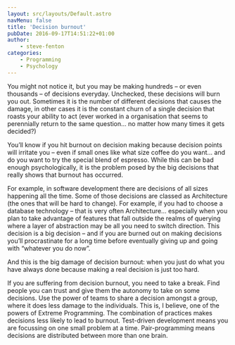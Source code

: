 ```yaml
---
layout: src/layouts/Default.astro
navMenu: false
title: 'Decision burnout'
pubDate: 2016-09-17T14:51:22+01:00
author:
    - steve-fenton
categories:
    - Programming
    - Psychology
---
```


You might not notice it, but you may be making hundreds – or even thousands – of decisions everyday. Unchecked, these decisions will burn you out. Sometimes it is the number of different decisions that causes the damage, in other cases it is the constant churn of a single decision that roasts your ability to act (ever worked in a organisation that seems to perennially return to the same question… no matter how many times it gets decided?)

You’ll know if you hit burnout on decision making because decision points will irritate you – even if small ones like what size coffee do you want… and do you want to try the special blend of espresso. While this can be bad enough psychologically, it is the problem posed by the big decisions that really shows that burnout has occurred.

For example, in software development there are decisions of all sizes happening all the time. Some of those decisions are classed as Architecture (the ones that will be hard to change). For example, if you had to choose a database technology – that is very often Architecture… especially when you plan to take advantage of features that fall outside the realms of querying where a layer of abstraction may be all you need to switch direction. This decision is a big decision – and if you are burned out on making decisions you’ll procrastinate for a long time before eventually giving up and going with “whatever you do now”.

And this is the big damage of decision burnout: when you just do what you have always done because making a real decision is just too hard.

If you are suffering from decision burnout, you need to take a break. Find people you can trust and give them the autonomy to take on some decisions. Use the power of teams to share a decision amongst a group, where it does less damage to the individuals. This is, I believe, one of the powers of Extreme Programming. The combination of practices makes decisions less likely to lead to burnout. Test-driven development means you are focussing on one small problem at a time. Pair-programming means decisions are distributed between more than one brain.